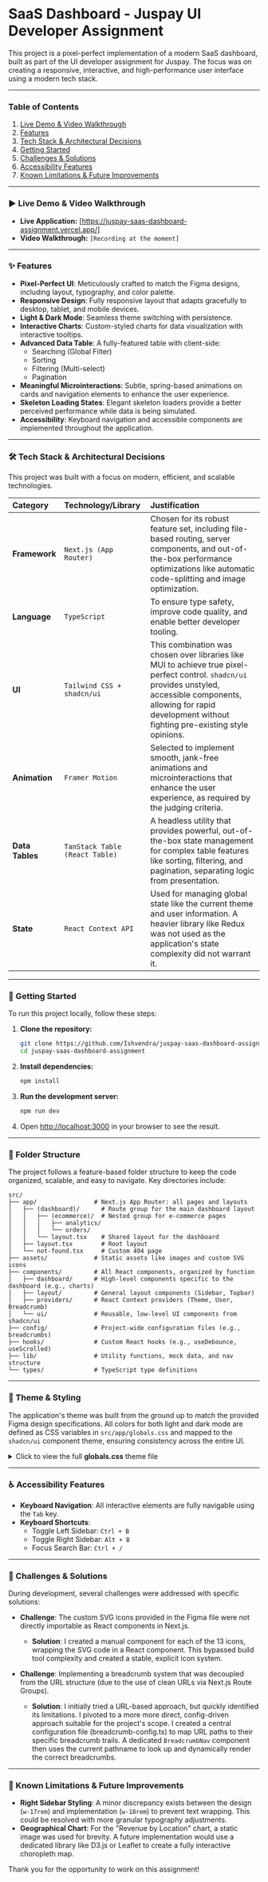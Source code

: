 # SaaS Dashboard - Juspay UI Developer Assignment

This project is a pixel-perfect implementation of a modern SaaS dashboard, built as part of the UI developer assignment for Juspay. The focus was on creating a responsive, interactive, and high-performance user interface using a modern tech stack.

---

### Table of Contents

1.  [Live Demo & Video Walkthrough](#-live-demo--video-walkthrough)
2.  [Features](#-features)
3.  [Tech Stack & Architectural Decisions](#️-tech-stack--architectural-decisions)
4.  [Getting Started](#-getting-started)
5.  [Challenges & Solutions](#-challenges--solutions)
6.  [Accessibility Features](#-accessibility-features)
7.  [Known Limitations & Future Improvements](#-known-limitations--future-improvements)

---

### **▶️ Live Demo & Video Walkthrough**

- **Live Application:** [https://juspay-saas-dashboard-assignment.vercel.app/]
- **Video Walkthrough:** `[Recording at the moment]`

---

### **✨ Features**

- **Pixel-Perfect UI**: Meticulously crafted to match the Figma designs, including layout, typography, and color palette.
- **Responsive Design**: Fully responsive layout that adapts gracefully to desktop, tablet, and mobile devices.
- **Light & Dark Mode**: Seamless theme switching with persistence.
- **Interactive Charts**: Custom-styled charts for data visualization with interactive tooltips.
- **Advanced Data Table**: A fully-featured table with client-side:
  - Searching (Global Filter)
  - Sorting
  - Filtering (Multi-select)
  - Pagination
- **Meaningful Microinteractions**: Subtle, spring-based animations on cards and navigation elements to enhance the user experience.
- **Skeleton Loading States**: Elegant skeleton loaders provide a better perceived performance while data is being simulated.
- **Accessibility**: Keyboard navigation and accessible components are implemented throughout the application.

---

### **🛠️ Tech Stack & Architectural Decisions**

This project was built with a focus on modern, efficient, and scalable technologies.

| Category        | Technology/Library             | Justification                                                                                                                                                                                                                 |
| :-------------- | :----------------------------- | :---------------------------------------------------------------------------------------------------------------------------------------------------------------------------------------------------------------------------- |
| **Framework**   | `Next.js (App Router)`         | Chosen for its robust feature set, including file-based routing, server components, and out-of-the-box performance optimizations like automatic code-splitting and image optimization.                                        |
| **Language**    | `TypeScript`                   | To ensure type safety, improve code quality, and enable better developer tooling.                                                                                                                                             |
| **UI**          | `Tailwind CSS + shadcn/ui`     | This combination was chosen over libraries like MUI to achieve true pixel-perfect control. `shadcn/ui` provides unstyled, accessible components, allowing for rapid development without fighting pre-existing style opinions. |
| **Animation**   | `Framer Motion`                | Selected to implement smooth, jank-free animations and microinteractions that enhance the user experience, as required by the judging criteria.                                                                               |
| **Data Tables** | `TanStack Table (React Table)` | A headless utility that provides powerful, out-of-the-box state management for complex table features like sorting, filtering, and pagination, separating logic from presentation.                                            |
| **State**       | `React Context API`            | Used for managing global state like the current theme and user information. A heavier library like Redux was not used as the application's state complexity did not warrant it.                                               |

---

### **🚀 Getting Started**

To run this project locally, follow these steps:

1.  **Clone the repository:**

    ```bash
    git clone https://github.com/Ishvendra/juspay-saas-dashboard-assignment.git
    cd juspay-saas-dashboard-assignment
    ```

2.  **Install dependencies:**

    ```bash
    npm install
    ```

3.  **Run the development server:**

    ```bash
    npm run dev
    ```

4.  Open [http://localhost:3000](http://localhost:3000) in your browser to see the result.

---

### 📂 Folder Structure

The project follows a feature-based folder structure to keep the code organized, scalable, and easy to navigate. Key directories include:

```
src/
├── app/                # Next.js App Router: all pages and layouts
│   ├── (dashboard)/      # Route group for the main dashboard layout
│   │   ├── (ecommerce)/  # Nested group for e-commerce pages
│   │   │   ├── analytics/
│   │   │   └── orders/
│   │   └── layout.tsx    # Shared layout for the dashboard
│   ├── layout.tsx        # Root layout
│   └── not-found.tsx     # Custom 404 page
├── assets/             # Static assets like images and custom SVG icons
├── components/         # All React components, organized by function
│   ├── dashboard/      # High-level components specific to the dashboard (e.g., charts)
│   ├── layout/         # General layout components (Sidebar, Topbar)
│   ├── providers/      # React Context providers (Theme, User, Breadcrumb)
│   └── ui/             # Reusable, low-level UI components from shadcn/ui
├── config/             # Project-wide configuration files (e.g., breadcrumbs)
├── hooks/              # Custom React hooks (e.g., useDebounce, useScrolled)
├── lib/                # Utility functions, mock data, and nav structure
└── types/              # TypeScript type definitions
```

---

### 🎨 Theme & Styling

The application's theme was built from the ground up to match the provided Figma design specifications. All colors for both light and dark mode are defined as CSS variables in `src/app/globals.css` and mapped to the `shadcn/ui` component theme, ensuring consistency across the entire UI.

<details>
<summary>Click to view the full <strong>globals.css</strong> theme file</summary>

```css
@import 'tw-animate-css';
@import 'tailwindcss';

@layer base {
  :root {
    --radius: 0.625rem;

    /* Black Scale */
    --black-100: #1c1c1c;
    --black-80: #494949;
    --black-40: #a4a4a4;
    --black-20: #d2d2d2;
    --black-10: #e8e8e8;
    --black-5: #f3f3f3;

    /* Primary Scale */
    --primary-brand: #1c1c1c;
    --primary-blue: #e3f5ff;
    --primary-purple: #e5ecf6;
    --primary-purple-50: #f2f5fa;
    --primary-light: #f7f9fb;

    /* Secondary Scale */
    --secondary-purple-b: #c6c7f8;
    --secondary-red: #ff4747;

    /* Mapping to shadcn/ui variables for Light Mode */
    --background: #ffffff;
    --foreground: var(--black-100);
    --card: #ffffff;
    --card-foreground: var(--black-100);
    --popover: #ffffff;
    --popover-foreground: var(--black-100);
    --primary: var(--primary-brand);
    --primary-foreground: #ffffff;
    --secondary: var(--primary-light);
    --secondary-foreground: var(--black-100);
    --muted: var(--black-5);
    --muted-foreground: var(--black-40);
    --accent: var(--primary-purple-50);
    --accent-foreground: var(--black-100);
    --destructive: var(--secondary-red);
    --border: var(--black-10);
    --input: var(--black-10);
    --ring: var(--black-80);
    --card-shadow: 0 0 10px rgba(0, 0, 0, 0.2);
  }

  .dark {
    /* Mapping to shadcn/ui variables for Dark Mode */
    --background: #1c1c1c;
    --foreground: #f3f3f3;
    --primary: var(--secondary-purple-b);
    --primary-foreground: #1c1c1c;
    --secondary: #494949;
    --secondary-foreground: #f3f3f3;
    --muted: #494949;
    --muted-foreground: #a4a4a4;
    --accent: #494949;
    --accent-foreground: #f3f3f3;
    --destructive: var(--secondary-red);
    --border: #494949;
    --input: #494949;
    --ring: #a4a4a4;
    --card-shadow: 0px 0px 10px rgba(0, 0, 0, 0.5);
  }

  body {
    @apply bg-background text-foreground;
  }

  * {
    @apply border-border;
  }
}
```

</details>

---

### **♿ Accessibility Features**

- **Keyboard Navigation**: All interactive elements are fully navigable using the `Tab` key.
- **Keyboard Shortcuts**:
  - Toggle Left Sidebar: `Ctrl + B`
  - Toggle Right Sidebar: `Alt + B`
  - Focus Search Bar: `Ctrl + /`

---

### **🧠 Challenges & Solutions**

During development, several challenges were addressed with specific solutions:

- **Challenge**: The custom SVG icons provided in the Figma file were not directly importable as React components in Next.js.

  - **Solution**: I created a manual component for each of the 13 icons, wrapping the SVG code in a React component. This bypassed build tool complexity and created a stable, explicit icon system.

- **Challenge**: Implementing a breadcrumb system that was decoupled from the URL structure (due to the use of clean URLs via Next.js Route Groups).
  - **Solution**: I initially tried a URL-based approach, but quickly identified its limitations. I pivoted to a more more direct, config-driven approach suitable for the project's scope. I created a central configuration file (breadcrumb-config.ts) to map URL paths to their specific breadcrumb trails. A dedicated `BreadcrumbNav` component then uses the current pathname to look up and dynamically render the correct breadcrumbs.

---

### **📝 Known Limitations & Future Improvements**

- **Right Sidebar Styling**: A minor discrepancy exists between the design (`w-17rem`) and implementation (`w-18rem`) to prevent text wrapping. This could be resolved with more granular typography adjustments.
- **Geographical Chart**: For the "Revenue by Location" chart, a static image was used for brevity. A future implementation would use a dedicated library like D3.js or Leaflet to create a fully interactive choropleth map.

Thank you for the opportunity to work on this assignment!
